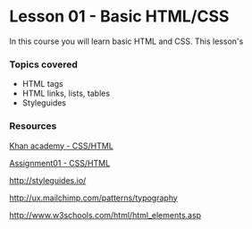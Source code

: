 # Lesson 01 - Basic HTML/CSS

In this course you will learn basic HTML and CSS. This lesson's 

### Topics covered

* HTML tags
* HTML links, lists, tables
* Styleguides


### Resources

[Khan academy - CSS/HTML](https://www.khanacademy.org/computing/computer-programming/html-css)

[Assignment01 - CSS/HTML](https://chuyilong.github.io/IDD510-17sp/Lessons/01-HTML-CSS/assignment/01-html.html)

http://styleguides.io/

http://ux.mailchimp.com/patterns/typography

http://www.w3schools.com/html/html_elements.asp